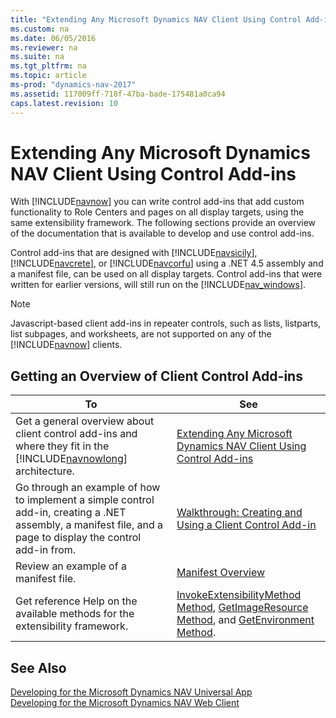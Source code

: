 ```yaml
---
title: "Extending Any Microsoft Dynamics NAV Client Using Control Add-ins"
ms.custom: na
ms.date: 06/05/2016
ms.reviewer: na
ms.suite: na
ms.tgt_pltfrm: na
ms.topic: article
ms-prod: "dynamics-nav-2017"
ms.assetid: 117009ff-718f-47ba-bade-175481a0ca94
caps.latest.revision: 10
---
```

# Extending Any Microsoft Dynamics NAV Client Using Control Add-ins
With [!INCLUDE[navnow](includes/navnow_md.md)] you can write control add-ins that add custom functionality to Role Centers and pages on all display targets, using the same extensibility framework. The following sections provide an overview of the documentation that is available to develop and use control add-ins.  
  
 Control add-ins that are designed with [!INCLUDE[navsicily](includes/navsicily_md.md)], [!INCLUDE[navcrete](includes/navcrete_md.md)], or [!INCLUDE[navcorfu](includes/navcorfu_md.md)] using a .NET 4.5 assembly and a manifest file, can be used on all display targets. Control add-ins that were written for earlier versions, will still run on the [!INCLUDE[nav_windows](includes/nav_windows_md.md)].  
  
> [!NOTE]  
>  Javascript-based client add-ins in repeater controls, such as lists, listparts, list subpages, and worksheets, are not supported on any of the [!INCLUDE[navnow](includes/navnow_md.md)] clients.  
  
## Getting an Overview of Client Control Add-ins  
  
|To|See|  
|--------|---------|  
|Get a general overview about client control add-ins and where they fit in the [!INCLUDE[navnowlong](includes/navnowlong_md.md)] architecture.|[Extending Any Microsoft Dynamics NAV Client Using Control Add-ins](Extending-Any-Microsoft-Dynamics-NAV-Client-Using-Control-Add-ins.md)|  
|Go through an example of how to implement a simple control add-in, creating a .NET assembly, a manifest file, and a page to display the control add-in from.|[Walkthrough: Creating and Using a Client Control Add-in](Walkthrough--Creating-and-Using-a-Client-Control-Add-in.md)|  
|Review an example of a manifest file.|[Manifest Overview](Manifest-Overview.md)|  
|Get reference Help on the available methods for the extensibility framework.|[InvokeExtensibilityMethod Method](InvokeExtensibilityMethod-Method.md), [GetImageResource Method](GetImageResource-Method.md), and [GetEnvironment Method](GetEnvironment-Method.md).|  
  
## See Also    
 [Developing for the Microsoft Dynamics NAV Universal App](Developing-for-the-Microsoft-Dynamics-NAV-Universal-App.md)   
 [Developing for the Microsoft Dynamics NAV Web Client](Developing-for-the-Microsoft-Dynamics-NAV-Web-Client.md)
